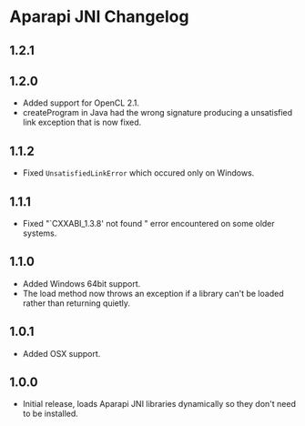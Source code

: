 # Aparapi JNI Changelog

## 1.2.1

## 1.2.0

* Added support for OpenCL 2.1.
* createProgram in Java had the wrong signature producing a unsatisfied link exception that is now fixed.

## 1.1.2

* Fixed `UnsatisfiedLinkError` which occured only on Windows.

## 1.1.1

* Fixed "`CXXABI_1.3.8' not found " error encountered on some older systems.

## 1.1.0

* Added Windows 64bit support.
* The load method now throws an exception if a library can't be loaded rather than returning quietly.

## 1.0.1

* Added OSX support.

## 1.0.0

* Initial release, loads Aparapi JNI libraries dynamically so they don't need to be installed.
